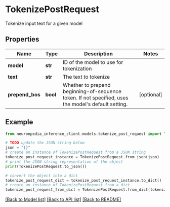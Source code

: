 # TokenizePostRequest

Tokenize input text for a given model

## Properties

Name | Type | Description | Notes
------------ | ------------- | ------------- | -------------
**model** | **str** | ID of the model to use for tokenization | 
**text** | **str** | The text to tokenize | 
**prepend_bos** | **bool** | Whether to prepend beginning-of-sequence token. If not specified, uses the model&#39;s default setting. | [optional] 

## Example

```python
from neuronpedia_inference_client.models.tokenize_post_request import TokenizePostRequest

# TODO update the JSON string below
json = "{}"
# create an instance of TokenizePostRequest from a JSON string
tokenize_post_request_instance = TokenizePostRequest.from_json(json)
# print the JSON string representation of the object
print(TokenizePostRequest.to_json())

# convert the object into a dict
tokenize_post_request_dict = tokenize_post_request_instance.to_dict()
# create an instance of TokenizePostRequest from a dict
tokenize_post_request_from_dict = TokenizePostRequest.from_dict(tokenize_post_request_dict)
```
[[Back to Model list]](../README.md#documentation-for-models) [[Back to API list]](../README.md#documentation-for-api-endpoints) [[Back to README]](../README.md)


